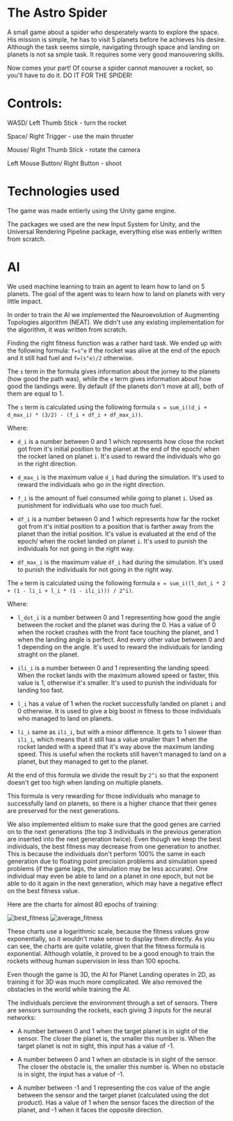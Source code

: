 # The Astro Spider

A small game about a spider who desperately wants to explore the space. 
His mission is simple, he has to visit 5 planets before he achieves his desire.
Although the task seems simple, navigating through space and landing on planets is not sa smple task. It requires some very good manouvering skills.

Now comes your part! Of course a spider cannot manouver a rocket, so you'll have to do it. DO IT FOR THE SPIDER!

# Controls: 

WASD/ Left Thumb Stick - turn the rocket

Space/ Right Trigger - use the main thruster

Mouse/ Right Thumb Stick - rotate the camera

Left Mouse Button/ Right Button - shoot

# Technologies used

The game was made entierly using the Unity game engine. 

The packages we used are the new Input System for Unity, and the Universal Rendering Pipeline package, everything else was entierly written from scratch.

# AI

We used machine learning to train an agent to learn how to land on 5 planets. The goal of the agent was to learn how to land on planets with very little impact.

In order to train the AI we implemented the Neuroevolution of Augmenting Topologies algorithm (NEAT). We didn't use any existing implementation for the algorithm, it was written from scratch.

Finding the right fitness function was a rather hard task. We ended up with the following formula:
```f=s^e``` if the rocket was alive at the end of the epoch and it still had fuel and ```f=(s^e)/2``` otherwise.

The ```s``` term in the formula gives information about the jorney to the planets (how good the path was), while the ```e``` term gives information about how good the landings were. By default (if the planets don't move at all), both of them are equal to 1.

The ```s``` term is calculated using the following formula ```s = sum_i((d_i + d_max_i) * (3/2) - (f_i + df_i + df_max_i))```.

Where: 

* ```d_i``` is a number between 0 and 1 which represents how close the rocket got from it's initial position to the planet at the end of the epoch/ when the rocket laned on planet ```i```. It's used to reward the individuals who go in the right direction.

* ```d_max_i``` is the maximum value ```d_i``` had during the simulation. It's used to reward the individuals who go in the right direction.

* ```f_i``` is the amount of fuel consumed while going to planet ```i```. Used as punishment for individuals who use too much fuel.

* ```df_i``` is a number between 0 and 1 which represents how far the rocket got from it's initial position to a position that is farther away from the planet than the initial position. It's value is evaluated at the end of the epoch/ when the rocket landed on planet ```i```. It's used to punish the individuals for not going in the right way.

* ```df_max_i``` is the maximum value ```df_i``` had during the simulation. It's used to punish the individuals for not going in the right way.

The ```e``` term is calculated using the following formula ```e = sum_i((l_dot_i * 2 + (1 - li_i + l_i * (1 - ili_i))) / 2^i)```.

Where:

*  ```l_dot_i``` is a number between 0 and 1 representing how good the angle between the rocket and the planet was during the 0. Has a value of 0 when the rocket crashes with the front face touching the planet, and 1 when the landing angle is perfect. And every other value between 0 and 1 depending on the angle. It's used to reward the individuals for landing straght on the planet.

* ```ili_i``` is a number between 0 and 1 representing the landing speed. When the rocket lands with the maximum allowed speed or faster, this value is 1, otherwise it's smaller. It's used to punish the individuals for landing too fast.

* ```l_i``` has a value of 1 when the rocket successfully landed on planet ```i``` and 0 otherwise. It is used to give a big boost in fitness to those individuals who managed to land on planets. 

* ```li_i``` same as ```ili_i```, but with a minor difference. It gets to 1 slower than ```ili_i```, which means that it still has a value smaller than 1 when the rocket landed with a speed that it's way above the maximum landing speed. This is useful when the rockets still haven't managed to land on a planet, but they managed to get to the planet.

At the end of this formula we divide the result by ```2^i``` so that the exponent doesn't get too high when landing on multiple planets.

This formula is very rewarding for those individuals who manage to successfully land on planets, so there is a higher chance that their genes are preserved for the next generations.

We also implemented elitism to make sure that the good genes are carried on to the next generations (the top 3 individuals in the previous generation are inserted into the next generation twice). Even though we keep the best individuals, the best fitness may decrease from one generation to another. This is because the individuals don't perform 100% the same in each generation due to floating point precision problems and simulation speed problems (if the game lags, the simulation may be less accurate). One individual may even be able to land on a planet in one epoch, but not be able to do it again in the next generation, which may have a negative effect on the best fitness value.

Here are the charts for almost 80 epochs of training: 

![best_fitness](https://github.com/AstroSpiders/The-Astro-Spider/blob/main/Training%20Results/max_fitness.png)
![average_fitness](https://github.com/AstroSpiders/The-Astro-Spider/blob/main/Training%20Results/average_fitness.png)

These charts use a logarithmic scale, because the fitness values grow exponentially, so it wouldn't make sense to display them directly. As you can see, the charts are quite volatile, given that the fitness formula is exponential. Although volatile, it proved to be a good enough to train the rockets withoug human supervision in less than 100 epochs.

Even though the game is 3D, the AI for Planet Landing operates in 2D, as training it for 3D was much more complicated. We also removed the obstacles in the world while training the AI.

The individuals percieve the environment through a set of sensors. There are sensors surroundng the rockets, each giving 3 inputs for the neural networks:

* A number between 0 and 1 when the target planet is in sight of the sensor. The closer the planet is, the smaller this number is. When the target planet is not in sight, this input has a value of -1.

* A number between 0 and 1 when an obstacle is in sight of the sensor. The closer the obstacle is, the smaller this number is. When no obstacle is in sight, the input has a value of -1.

* A number between -1 and 1 representing the cos value of the angle between the sensor and the target planet (calculated using the dot product). Has a value of 1 when the sensor faces the direction of the planet, and -1 when it faces the opposite direction. 


